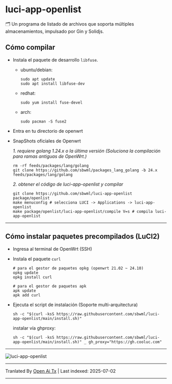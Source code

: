 # luci-app-openlist

🗂️ Un programa de listado de archivos que soporta múltiples almacenamientos, impulsado por Gin y Solidjs.

## Cómo compilar

- Instala el paquete de desarrollo `libfuse`.

  - ubuntu/debian:
    ```shell
    sudo apt update
    sudo apt install libfuse-dev
    ```

  - redhat:
    ```shell
    sudo yum install fuse-devel
    ```

  - arch:
    ```shell
    sudo pacman -S fuse2
    ```

- Entra en tu directorio de openwrt

- SnapShots oficiales de Openwrt

  *1. requiere golang 1.24.x o la última versión (Soluciona la compilación para ramas antiguas de OpenWrt.)*
  ```shell
  rm -rf feeds/packages/lang/golang
  git clone https://github.com/sbwml/packages_lang_golang -b 24.x feeds/packages/lang/golang
  ```

  *2. obtener el código de luci-app-openlist y compilar*
  ```shell
  git clone https://github.com/sbwml/luci-app-openlist package/openlist
  make menuconfig # selecciona LUCI -> Applications -> luci-app-openlist
  make package/openlist/luci-app-openlist/compile V=s # compila luci-app-openlist
  ```

--------------

## Cómo instalar paquetes precompilados (LuCI2)

- Ingresa al terminal de OpenWrt (SSH)

- Instala el paquete `curl`
  ```shell
  # para el gestor de paquetes opkg (openwrt 21.02 ~ 24.10)
  opkg update
  opkg install curl
  
  # para el gestor de paquetes apk
  apk update
  apk add curl
  ```

- Ejecuta el script de instalación (Soporte multi-arquitectura)
  ```shell
  sh -c "$(curl -ksS https://raw.githubusercontent.com/sbwml/luci-app-openlist/main/install.sh)"
  ```

  instalar vía ghproxy:
  ```shell
  sh -c "$(curl -ksS https://raw.githubusercontent.com/sbwml/luci-app-openlist/main/install.sh)" _ gh_proxy="https://gh.cooluc.com"
  ```

--------------

![luci-app-openlist](https://github.com/user-attachments/assets/50d8ee3a-e589-4285-922a-40c82f96b9f5)


---

Tranlated By [Open Ai Tx](https://github.com/OpenAiTx/OpenAiTx) | Last indexed: 2025-07-02

---